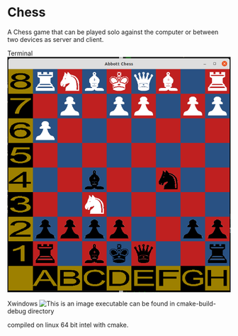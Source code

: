# Chess

A Chess game that can be played solo against the computer or between two devices as server and client.

Terminal
![This is an image](https://github.com/matthewJamesAbbott/Chess/blob/master/ChessWindow.png)

Xwindows
![This is an image](https://github.com/matthewJamesAbbott/Chess/blob/master/chesspng)
executable can be found in cmake-build-debug directory

compiled on linux 64 bit intel with cmake.
